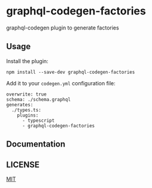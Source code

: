 # graphql-codegen-factories

graphql-codegen plugin to generate factories

## Usage

Install the plugin:

```
npm install --save-dev graphql-codegen-factories
```

Add it to your `codegen.yml` configuration file:

```
overwrite: true
schema: ./schema.graphql
generates:
  ./types.ts:
    plugins:
      - typescript
      - graphql-codegen-factories
```

## Documentation

## LICENSE

[MIT](./license)
